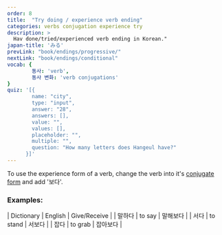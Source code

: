 ```yaml
---
order: 8
title:  "Try doing / experience verb ending"
categories: verbs conjugation experience try
description: >
  Hav done/tried/experienced verb ending in Korean."
japan-title: 'みる'
prevLink: "book/endings/progressive/"
nextLink: "book/endings/conditional"
vocab: {
		동사: 'verb',
		동사 변화: 'verb conjugations'
}
quiz: '[{
        name: "city",
        type: "input",
        answer: "28",
        answers: [],
        value: "",
        values: [],
        placeholder: "",
        multiple: "",
        question: "How many letters does Hangeul have?"
      }]'
---
```


To use the experience form of a verb, change the verb into it's [conjugate form]({{site.baseurl}}/book/verbs/conjugate/)
and add '보다'.

### Examples:

| Dictionary | English | Give/Receive |
| 말하다 | to say | 말해보다 |
| 서다 | to stand | 서보다 |
| 잡다 | to grab | 잡아보다 |
